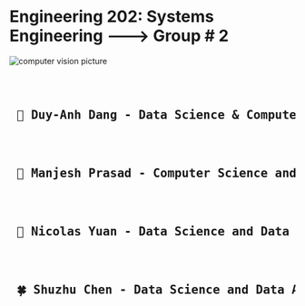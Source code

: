 <h1> Engineering 202: Systems Engineering ---> Group # 2</h1>


<img src = "https://svitla.com/uploads/0/3084-computer_vision_main.jpg?1573565447" alt ="computer vision picture" />
<pre> 
  <h2> 🤖 Duy-Anh Dang - Data Science & Computer Science Background </h2>
  <h2> 🎯 Manjesh Prasad - Computer Science and Software Engineering Background</h2>
  <h2> 🧠 Nicolas Yuan - Data Science and Data Analysis Background </h2>
  <h2> 🍀 Shuzhu Chen - Data Science and Data Analysis Background </h2>
</pre>
